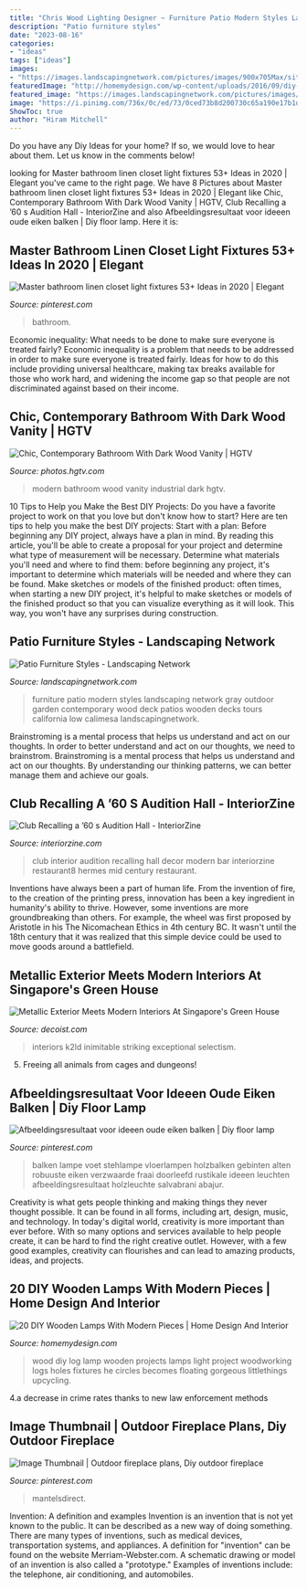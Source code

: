 ```yaml
---
title: "Chris Wood Lighting Designer ~ Furniture Patio Modern Styles Landscaping Network Gray Outdoor Garden Contemporary Wood Deck Patios Wooden Decks Tours California Low Calimesa Landscapingnetwork"
description: "Patio furniture styles"
date: "2023-08-16"
categories:
- "ideas"
tags: ["ideas"]
images:
- "https://images.landscapingnetwork.com/pictures/images/900x705Max/site_8/patio-furniture-modern-gray-landscaping-network_4192.jpg"
featuredImage: "http://homemydesign.com/wp-content/uploads/2016/09/diy-stumps-lighting-ideas.jpg"
featured_image: "https://images.landscapingnetwork.com/pictures/images/900x705Max/site_8/patio-furniture-modern-gray-landscaping-network_4192.jpg"
image: "https://i.pinimg.com/736x/0c/ed/73/0ced73b8d200730c65a190e17b1d77f0.jpg"
ShowToc: true
author: "Hiram Mitchell"
---
```



Do you have any Diy Ideas for your home? If so, we would love to hear about them. Let us know in the comments below!

	

		
looking for Master bathroom linen closet light fixtures 53+ Ideas in 2020 | Elegant you've came to the right page. We have 8 Pictures about Master bathroom linen closet light fixtures 53+ Ideas in 2020 | Elegant like Chic, Contemporary Bathroom With Dark Wood Vanity | HGTV, Club Recalling a ’60 s Audition Hall - InteriorZine and also Afbeeldingsresultaat voor ideeen oude eiken balken | Diy floor lamp. Here it is:
		
    
## Master Bathroom Linen Closet Light Fixtures 53+ Ideas In 2020 | Elegant

<img loading=lazy src="https://i.pinimg.com/736x/0c/ed/73/0ced73b8d200730c65a190e17b1d77f0.jpg" onerror="this.onerror=null;this.src='https://tse3.mm.bing.net/th?id=OIP.x8-vJywpbfB2na7FAoiTpgAAAA&amp;pid=15.1';" alt="Master bathroom linen closet light fixtures 53+ Ideas in 2020 | Elegant">

_Source: pinterest.com_

>bathroom. 

	

Economic inequality: What needs to be done to make sure everyone is treated fairly?
Economic inequality is a problem that needs to be addressed in order to make sure everyone is treated fairly. Ideas for how to do this include providing universal healthcare, making tax breaks available for those who work hard, and widening the income gap so that people are not discriminated against based on their income.

    
## Chic, Contemporary Bathroom With Dark Wood Vanity | HGTV

<img loading=lazy src="https://hgtvhome.sndimg.com/content/dam/images/hgtv/fullset/2016/6/13/0/FOD16_Vanguard-Studio_Modern-Industrial-Waterside-Retreat_5.jpg.rend.hgtvcom.616.924.suffix/1465828956523.jpeg" onerror="this.onerror=null;this.src='https://tse1.mm.bing.net/th?id=OIP.1RrXw_w_LPjobI8ZwC-0pgHaLH&amp;pid=15.1';" alt="Chic, Contemporary Bathroom With Dark Wood Vanity | HGTV">

_Source: photos.hgtv.com_

>modern bathroom wood vanity industrial dark hgtv. 

	

10 Tips to Help you Make the Best DIY Projects:
Do you have a favorite project to work on that you love but don't know how to start? Here are ten tips to help you make the best DIY projects: 
Start with a plan: Before beginning any DIY project, always have a plan in mind. By reading this article, you'll be able to create a proposal for your project and determine what type of measurement will be necessary. Determine what materials you'll need and where to find them: before beginning any project, it's important to determine which materials will be needed and where they can be found. Make sketches or models of the finished product: often times, when starting a new DIY project, it's helpful to make sketches or models of the finished product so that you can visualize everything as it will look. This way, you won't have any surprises during construction.

    
## Patio Furniture Styles - Landscaping Network

<img loading=lazy src="https://images.landscapingnetwork.com/pictures/images/900x705Max/site_8/patio-furniture-modern-gray-landscaping-network_4192.jpg" onerror="this.onerror=null;this.src='https://tse1.mm.bing.net/th?id=OIP.NrPFer2Xi7jcWl1ldboa1gHaE9&amp;pid=15.1';" alt="Patio Furniture Styles - Landscaping Network">

_Source: landscapingnetwork.com_

>furniture patio modern styles landscaping network gray outdoor garden contemporary wood deck patios wooden decks tours california low calimesa landscapingnetwork. 

	

Brainstroming is a mental process that helps us understand and act on our thoughts.
In order to better understand and act on our thoughts, we need to brainstrom. Brainstroming is a mental process that helps us understand and act on our thoughts. By understanding our thinking patterns, we can better manage them and achieve our goals.

    
## Club Recalling A ’60 S Audition Hall - InteriorZine

<img loading=lazy src="https://www.interiorzine.com/wp-content/uploads/2013/10/interior-decor-hermes-club-restaurant8.jpg" onerror="this.onerror=null;this.src='https://tse3.mm.bing.net/th?id=OIP.5-21Usdi5N0ux23d6E70oAHaJE&amp;pid=15.1';" alt="Club Recalling a ’60 s Audition Hall - InteriorZine">

_Source: interiorzine.com_

>club interior audition recalling hall decor modern bar interiorzine restaurant8 hermes mid century restaurant. 

	

Inventions have always been a part of human life. From the invention of fire, to the creation of the printing press, innovation has been a key ingredient in humanity's ability to thrive. However, some inventions are more groundbreaking than others. For example, the wheel was first proposed by Aristotle in his The Nicomachean Ethics in 4th century BC. It wasn't until the 18th century that it was realized that this simple device could be used to move goods around a battlefield.

    
## Metallic Exterior Meets Modern Interiors At Singapore&#039;s Green House

<img loading=lazy src="https://cdn.decoist.com/wp-content/uploads/2013/08/Stylish-lighting-fixtures.jpg" onerror="this.onerror=null;this.src='https://tse4.mm.bing.net/th?id=OIP.-VU5w9luM5Wz7V_KhL9-JwHaLH&amp;pid=15.1';" alt="Metallic Exterior Meets Modern Interiors At Singapore&#039;s Green House">

_Source: decoist.com_

>interiors k2ld inimitable striking exceptional selectism. 

	

5. Freeing all animals from cages and dungeons!

    
## Afbeeldingsresultaat Voor Ideeen Oude Eiken Balken | Diy Floor Lamp

<img loading=lazy src="https://i.pinimg.com/736x/21/b4/70/21b4709bc0287ea44e7b5a0ed0b31264.jpg" onerror="this.onerror=null;this.src='https://tse3.mm.bing.net/th?id=OIP.jIAWP94hbS1sGel2_KHTjQHaLH&amp;pid=15.1';" alt="Afbeeldingsresultaat voor ideeen oude eiken balken | Diy floor lamp">

_Source: pinterest.com_

>balken lampe voet stehlampe vloerlampen holzbalken gebinten alten robuuste eiken verzwaarde fraai doorleefd rustikale ideeen leuchten afbeeldingsresultaat holzleuchte salvabrani abajur. 

	

Creativity is what gets people thinking and making things they never thought possible. It can be found in all forms, including art, design, music, and technology. In today's digital world, creativity is more important than ever before. With so many options and services available to help people create, it can be hard to find the right creative outlet. However, with a few good examples, creativity can flourishes and can lead to amazing products, ideas, and projects.

    
## 20 DIY Wooden Lamps With Modern Pieces | Home Design And Interior

<img loading=lazy src="http://homemydesign.com/wp-content/uploads/2016/09/diy-stumps-lighting-ideas.jpg" onerror="this.onerror=null;this.src='https://tse4.mm.bing.net/th?id=OIP.AsFh6x4NUBs9NGhXbQULbgHaPO&amp;pid=15.1';" alt="20 DIY Wooden Lamps With Modern Pieces | Home Design And Interior">

_Source: homemydesign.com_

>wood diy log lamp wooden projects lamps light project woodworking logs holes fixtures he circles becomes floating gorgeous littlethings upcycling. 

	

4.a decrease in crime rates thanks to new law enforcement methods

    
## Image Thumbnail | Outdoor Fireplace Plans, Diy Outdoor Fireplace

<img loading=lazy src="https://i.pinimg.com/736x/f1/a2/af/f1a2af76242afa686a57c3e20d524301.jpg" onerror="this.onerror=null;this.src='https://tse3.mm.bing.net/th?id=OIP.4lzgiZNTxCA6InjjjZD8HAHaJ4&amp;pid=15.1';" alt="Image Thumbnail | Outdoor fireplace plans, Diy outdoor fireplace">

_Source: pinterest.com_

>mantelsdirect. 

	

Invention: A definition and examples
Invention is an invention that is not yet known to the public. It can be described as a new way of doing something. There are many types of inventions, such as medical devices, transportation systems, and appliances. 
A definition for "invention" can be found on the website Merriam-Webster.com. A schematic drawing or model of an invention is also called a "prototype." 
Examples of inventions include: the telephone, air conditioning, and automobiles.


